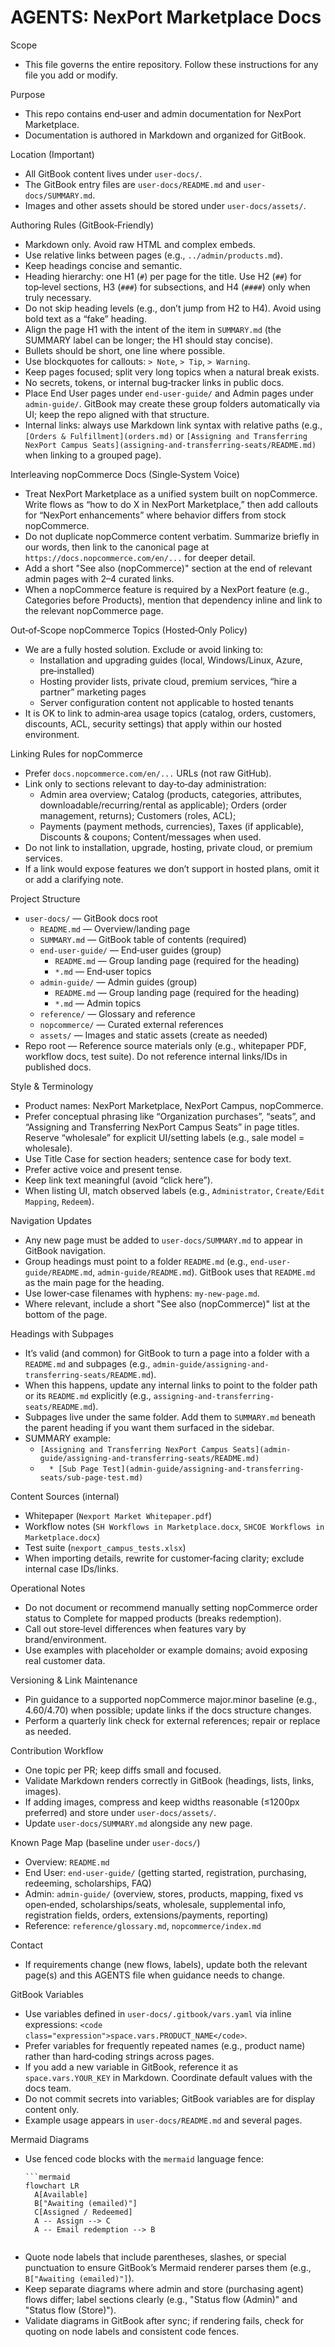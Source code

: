 # AGENTS: NexPort Marketplace Docs

Scope
- This file governs the entire repository. Follow these instructions for any file you add or modify.

Purpose
- This repo contains end‑user and admin documentation for NexPort Marketplace.
- Documentation is authored in Markdown and organized for GitBook.

Location (Important)
- All GitBook content lives under `user-docs/`.
- The GitBook entry files are `user-docs/README.md` and `user-docs/SUMMARY.md`.
- Images and other assets should be stored under `user-docs/assets/`.

Authoring Rules (GitBook‑Friendly)
- Markdown only. Avoid raw HTML and complex embeds.
- Use relative links between pages (e.g., `../admin/products.md`).
- Keep headings concise and semantic.
- Heading hierarchy: one H1 (`#`) per page for the title. Use H2 (`##`) for top‑level sections, H3 (`###`) for subsections, and H4 (`####`) only when truly necessary.
- Do not skip heading levels (e.g., don’t jump from H2 to H4). Avoid using bold text as a “fake” heading.
- Align the page H1 with the intent of the item in `SUMMARY.md` (the SUMMARY label can be longer; the H1 should stay concise).
- Bullets should be short, one line where possible.
- Use blockquotes for callouts: `> Note`, `> Tip`, `> Warning`.
- Keep pages focused; split very long topics when a natural break exists.
- No secrets, tokens, or internal bug‑tracker links in public docs.
 - Place End User pages under `end-user-guide/` and Admin pages under `admin-guide/`. GitBook may create these group folders automatically via UI; keep the repo aligned with that structure.
 - Internal links: always use Markdown link syntax with relative paths (e.g., `[Orders & Fulfillment](orders.md)` or `[Assigning and Transferring NexPort Campus Seats](assigning-and-transferring-seats/README.md)` when linking to a grouped page).

Interleaving nopCommerce Docs (Single‑System Voice)
- Treat NexPort Marketplace as a unified system built on nopCommerce. Write flows as “how to do X in NexPort Marketplace,” then add callouts for “NexPort enhancements” where behavior differs from stock nopCommerce.
- Do not duplicate nopCommerce content verbatim. Summarize briefly in our words, then link to the canonical page at `https://docs.nopcommerce.com/en/...` for deeper detail.
- Add a short "See also (nopCommerce)" section at the end of relevant admin pages with 2–4 curated links.
- When a nopCommerce feature is required by a NexPort feature (e.g., Categories before Products), mention that dependency inline and link to the relevant nopCommerce page.

Out‑of‑Scope nopCommerce Topics (Hosted‑Only Policy)
- We are a fully hosted solution. Exclude or avoid linking to:
  - Installation and upgrading guides (local, Windows/Linux, Azure, pre‑installed)
  - Hosting provider lists, private cloud, premium services, “hire a partner” marketing pages
  - Server configuration content not applicable to hosted tenants
- It is OK to link to admin‑area usage topics (catalog, orders, customers, discounts, ACL, security settings) that apply within our hosted environment.

Linking Rules for nopCommerce
- Prefer `docs.nopcommerce.com/en/...` URLs (not raw GitHub).
- Link only to sections relevant to day‑to‑day administration:
  - Admin area overview; Catalog (products, categories, attributes, downloadable/recurring/rental as applicable); Orders (order management, returns); Customers (roles, ACL);
  - Payments (payment methods, currencies), Taxes (if applicable), Discounts & coupons; Content/messages when used.
- Do not link to installation, upgrade, hosting, private cloud, or premium services.
- If a link would expose features we don’t support in hosted plans, omit it or add a clarifying note.

Project Structure
- `user-docs/` — GitBook docs root
  - `README.md` — Overview/landing page
  - `SUMMARY.md` — GitBook table of contents (required)
  - `end-user-guide/` — End‑user guides (group)
    - `README.md` — Group landing page (required for the heading)
    - `*.md` — End‑user topics
  - `admin-guide/` — Admin guides (group)
    - `README.md` — Group landing page (required for the heading)
    - `*.md` — Admin topics
  - `reference/` — Glossary and reference
  - `nopcommerce/` — Curated external references
  - `assets/` — Images and static assets (create as needed)
- Repo root — Reference source materials only (e.g., whitepaper PDF, workflow docs, test suite). Do not reference internal links/IDs in published docs.

Style & Terminology
- Product names: NexPort Marketplace, NexPort Campus, nopCommerce.
- Prefer conceptual phrasing like “Organization purchases”, “seats”, and “Assigning and Transferring NexPort Campus Seats” in page titles. Reserve “wholesale” for explicit UI/setting labels (e.g., sale model = wholesale).
- Use Title Case for section headers; sentence case for body text.
- Prefer active voice and present tense.
- Keep link text meaningful (avoid “click here”).
- When listing UI, match observed labels (e.g., `Administrator`, `Create/Edit Mapping`, `Redeem`).

Navigation Updates
- Any new page must be added to `user-docs/SUMMARY.md` to appear in GitBook navigation.
- Group headings must point to a folder `README.md` (e.g., `end-user-guide/README.md`, `admin-guide/README.md`). GitBook uses that `README.md` as the main page for the heading.
- Use lower‑case filenames with hyphens: `my-new-page.md`.
- Where relevant, include a short "See also (nopCommerce)" list at the bottom of the page.

Headings with Subpages
- It’s valid (and common) for GitBook to turn a page into a folder with a `README.md` and subpages (e.g., `admin-guide/assigning-and-transferring-seats/README.md`).
- When this happens, update any internal links to point to the folder path or its `README.md` explicitly (e.g., `assigning-and-transferring-seats/README.md`).
- Subpages live under the same folder. Add them to `SUMMARY.md` beneath the parent heading if you want them surfaced in the sidebar.
 - SUMMARY example:
   - `[Assigning and Transferring NexPort Campus Seats](admin-guide/assigning-and-transferring-seats/README.md)`
   - `  * [Sub Page Test](admin-guide/assigning-and-transferring-seats/sub-page-test.md)`

Content Sources (internal)
- Whitepaper (`Nexport Market Whitepaper.pdf`)
- Workflow notes (`SH Workflows in Marketplace.docx`, `SHCOE Workflows in Marketplace.docx`)
- Test suite (`nexport_campus_tests.xlsx`)
- When importing details, rewrite for customer‑facing clarity; exclude internal case IDs/links.

Operational Notes
- Do not document or recommend manually setting nopCommerce order status to Complete for mapped products (breaks redemption).
- Call out store‑level differences when features vary by brand/environment.
- Use examples with placeholder or example domains; avoid exposing real customer data.

Versioning & Link Maintenance
- Pin guidance to a supported nopCommerce major.minor baseline (e.g., 4.60/4.70) when possible; update links if the docs structure changes.
- Perform a quarterly link check for external references; repair or replace as needed.

Contribution Workflow
- One topic per PR; keep diffs small and focused.
- Validate Markdown renders correctly in GitBook (headings, lists, links, images).
- If adding images, compress and keep widths reasonable (≤1200px preferred) and store under `user-docs/assets/`.
- Update `user-docs/SUMMARY.md` alongside any new page.

Known Page Map (baseline under `user-docs/`)
- Overview: `README.md`
- End User: `end-user-guide/` (getting started, registration, purchasing, redeeming, scholarships, FAQ)
- Admin: `admin-guide/` (overview, stores, products, mapping, fixed vs open‑ended, scholarships/seats, wholesale, supplemental info, registration fields, orders, extensions/payments, reporting)
- Reference: `reference/glossary.md`, `nopcommerce/index.md`

Contact
- If requirements change (new flows, labels), update both the relevant page(s) and this AGENTS file when guidance needs to change.

GitBook Variables
- Use variables defined in `user-docs/.gitbook/vars.yaml` via inline expressions: `<code class="expression">space.vars.PRODUCT_NAME</code>`.
- Prefer variables for frequently repeated names (e.g., product name) rather than hard‑coding strings across pages.
- If you add a new variable in GitBook, reference it as `space.vars.YOUR_KEY` in Markdown. Coordinate default values with the docs team.
- Do not commit secrets into variables; GitBook variables are for display content only.
- Example usage appears in `user-docs/README.md` and several pages.

Mermaid Diagrams
- Use fenced code blocks with the `mermaid` language fence:
  ```
  ```mermaid
  flowchart LR
    A[Available]
    B["Awaiting (emailed)"]
    C[Assigned / Redeemed]
    A -- Assign --> C
    A -- Email redemption --> B
  ```
  ```
- Quote node labels that include parentheses, slashes, or special punctuation to ensure GitBook’s Mermaid renderer parses them (e.g., `B["Awaiting (emailed)"]`).
- Keep separate diagrams where admin and store (purchasing agent) flows differ; label sections clearly (e.g., "Status flow (Admin)" and "Status flow (Store)").
- Validate diagrams in GitBook after sync; if rendering fails, check for quoting on node labels and consistent code fences.

